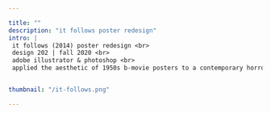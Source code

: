 ```yaml
---

title: ""
description: "it follows poster redesign"
intro: |
 it follows (2014) poster redesign <br>
 design 202 | fall 2020 <br>
 adobe illustrator & photoshop <br>
 applied the aesthetic of 1950s b-movie posters to a contemporary horror film set in an ambiguous time period


thumbnail: "/it-follows.png"

---
```

